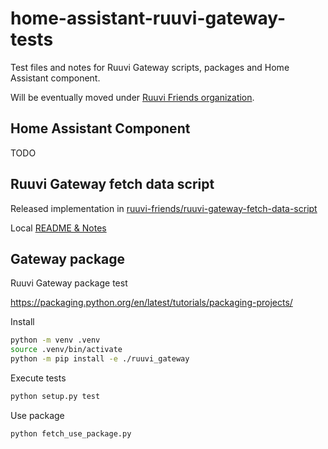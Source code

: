 # home-assistant-ruuvi-gateway-tests

Test files and notes for Ruuvi Gateway scripts, packages and Home Assistant component.

Will be eventually moved under [Ruuvi Friends organization](https://github.com/ruuvi-friends).

## Home Assistant Component

TODO

## Ruuvi Gateway fetch data script

Released implementation in [ruuvi-friends/ruuvi-gateway-fetch-data-script](https://github.com/ruuvi-friends/ruuvi-gateway-fetch-data-script)

Local [README & Notes](/gateway-fetch-script/README.md)

## Gateway package

Ruuvi Gateway package test

https://packaging.python.org/en/latest/tutorials/packaging-projects/

Install

```sh
python -m venv .venv
source .venv/bin/activate
python -m pip install -e ./ruuvi_gateway
```

Execute tests

```sh
python setup.py test
```


Use package

```sh
python fetch_use_package.py
```
